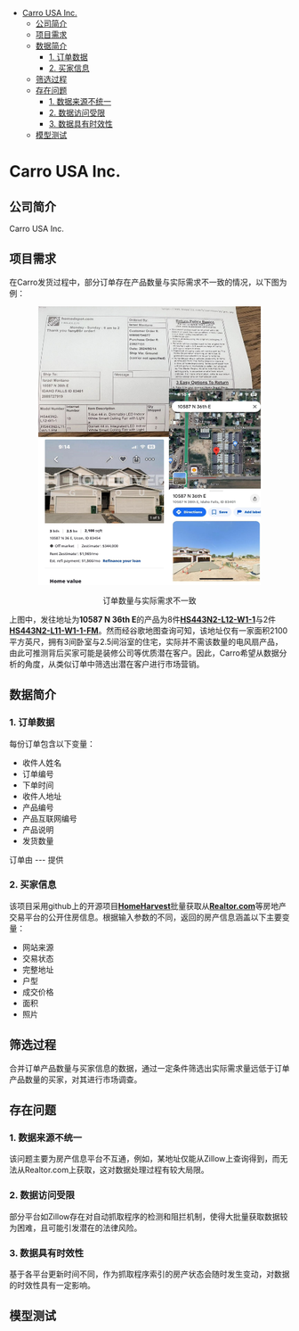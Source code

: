 - [Carro USA Inc.](#carro-usa-inc)
  - [公司简介](#公司简介)
  - [项目需求](#项目需求)
  - [数据简介](#数据简介)
    - [1. 订单数据](#1-订单数据)
    - [2. 买家信息](#2-买家信息)
  - [筛选过程](#筛选过程)
  - [存在问题](#存在问题)
    - [1. 数据来源不统一](#1-数据来源不统一)
    - [2. 数据访问受限](#2-数据访问受限)
    - [3. 数据具有时效性](#3-数据具有时效性)
  - [模型测试](#模型测试)


# Carro USA Inc. 
## 公司简介
Carro USA Inc.
## 项目需求
在Carro发货过程中，部分订单存在产品数量与实际需求不一致的情况，以下图为例：

<div style="text-align: center;">
  <img src="inconsistency.jpg" alt="inconsistency" width="400" height="500"/>
  <p>订单数量与实际需求不一致</p>
</div>

上图中，发往地址为**10587 N 36th E**的产品为8件[**HS443N2-L12-W1-1**](workbook.pdf)与2件[**HS443N2-L11-W1-1-FM**](workbook.pdf)。然而经谷歌地图查询可知，该地址仅有一家面积2100平方英尺，拥有3间卧室与2.5间浴室的住宅，实际并不需该数量的电风扇产品，由此可推测背后买家可能是装修公司等优质潜在客户。因此，Carro希望从数据分析的角度，从类似订单中筛选出潜在客户进行市场营销。

## 数据简介
### 1. 订单数据
每份订单包含以下变量：
- 收件人姓名
- 订单编号
- 下单时间
- 收件人地址
- 产品编号
- 产品互联网编号
- 产品说明
- 发货数量

订单由 --- 提供
### 2. 买家信息
该项目采用github上的开源项目[**HomeHarvest**](https://github.com/Bunsly/HomeHarvest)批量获取从[**Realtor.com**](https://www.realtor.com/realestateforsale)等房地产交易平台的公开住房信息。根据输入参数的不同，返回的房产信息涵盖以下主要变量：
- 网站来源
- 交易状态
- 完整地址
- 户型
- 成交价格
- 面积
- 照片


## 筛选过程
合并订单产品数量与买家信息的数据，通过一定条件筛选出实际需求量远低于订单产品数量的买家，对其进行市场调查。

## 存在问题
### 1. 数据来源不统一
该问题主要为房产信息平台不互通，例如，某地址仅能从Zillow上查询得到，而无法从Realtor.com上获取，这对数据处理过程有较大局限。
### 2. 数据访问受限
部分平台如Zillow存在对自动抓取程序的检测和阻拦机制，使得大批量获取数据较为困难，且可能引发潜在的法律风险。
### 3. 数据具有时效性
基于各平台更新时间不同，作为抓取程序索引的房产状态会随时发生变动，对数据的时效性具有一定影响。



## 模型测试

